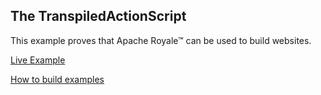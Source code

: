 ## The TranspiledActionScript
This example proves that Apache Royale™ can be used to build websites.

[Live Example](https://transpiledactionscript.com/)

[How to build examples](https://github.com/piotrzarzycki21/TranspiledActionScript/wiki/How-to-build-Examples)
